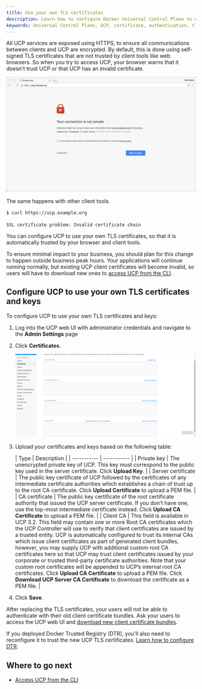 ```yaml
---
title: Use your own TLS certificates
description: Learn how to configure Docker Universal Control Plane to use your own certificates.
keywords: Universal Control Plane, UCP, certificate, authentication, tls
---
```


All UCP services are exposed using HTTPS, to ensure all communications between
clients and UCP are encrypted. By default, this is done using self-signed TLS
certificates that are not trusted by client tools like web browsers. So when
you try to access UCP, your browser warns that it doesn't trust UCP or that
UCP has an invalid certificate.

![invalid certificate](../../images/use-externally-signed-certs-1.png)

The same happens with other client tools.

```none
$ curl https://ucp.example.org

SSL certificate problem: Invalid certificate chain
```

You can configure UCP to use your own TLS certificates, so that it is
automatically trusted by your browser and client tools.

To ensure minimal impact to your business, you should plan for this change to
happen outside business peak hours. Your applications will continue running
normally, but existing UCP client certificates will become invalid, so users
will have to download new ones to [access UCP from the CLI](../../user-access/cli.md).

## Configure UCP to use your own TLS certificates and keys

To configure UCP to use your own TLS certificates and keys:

1. Log into the UCP web UI with administrator credentials and navigate to the **Admin Settings** page

2. Click **Certificates**.

    ![](../../images/use-externally-signed-certs-2.png)
    
3. Upload your certificates and keys based on the following table:

    | Type     | Description |
| ----------- | ----------- |
| Private key      | The unencrypted private key of UCP. This key must correspond to the public key used in the server certificate. Click **Upload Key**.        |
| Server certificate   | The public key certificate of UCP followed by the certificates of any intermediate certificate authorities which establishes a chain of trust up to the root CA certificate. Click **Upload Certificate** to upload a PEM file.        |
| CA certificate      | The public key certificate of the root certificate authority that issued the UCP server certificate. If you don’t have one, use the top-most intermediate certificate instead. Click **Upload CA Certificate** to upload a PEM file.        |
| Client CA   | This field is available in UCP 3.2. This field may contain one or more Root CA certificates which the UCP Controller will use to verify that client certificates are issued by a trusted entity. UCP is automatically configured to trust its internal CAs which issue client certificates as part of generated client bundles, however, you may supply UCP with additional custom root CA certificates here so that UCP may trust client certificates issued by your corporate or trusted third-party certificate authorities. Note that your custom root certificates will be appended to UCP’s internal root CA certificates. Click **Upload CA Certificate** to upload a PEM file. Click **Download UCP Server CA Certificate** to download the certificate as a PEM file.        |

4. Click **Save**.

After replacing the TLS certificates, your users will not be able to authenticate
with their old client certificate bundles. Ask your users to access the UCP
web UI and [download new client certificate bundles](../../user-access/cli.md).

If you deployed Docker Trusted Registry (DTR), you'll also need to reconfigure it
to trust the new UCP TLS certificates.
[Learn how to configure DTR](/reference/dtr/2.7/cli/reconfigure.md).

## Where to go next

- [Access UCP from the CLI](../../user-access/cli.md)
